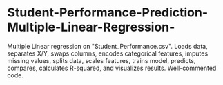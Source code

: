 # Student-Performance-Prediction-Multiple-Linear-Regression-
Multiple Linear regression on "Student_Performance.csv".  Loads data, separates X/Y, swaps columns, encodes categorical features, imputes missing values, splits data, scales features, trains model, predicts, compares, calculates R-squared, and visualizes results. Well-commented code.
